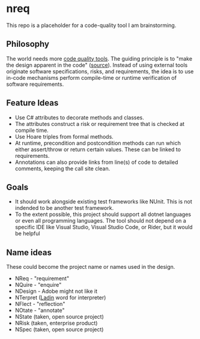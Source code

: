 # nreq

This repo is a placeholder for a code-quality tool I am brainstorming.

## Philosophy

The world needs more [code quality tools](https://www.pathsensitive.com/2021/03/developer-tools-can-be-magic-instead.html). The guiding principle is to "make the design apparent in the code" ([source](https://www.pathsensitive.com/2018/01/the-design-of-software-is-thing-apart.html)). Instead of using external tools  originate software specifications, risks, and requirements, the idea is to use in-code mechanisms perform compile-time or runtime verification of software requirements.

## Feature Ideas

- Use C# attributes to decorate methods and classes.
- The attributes construct a risk or requirement tree that is checked at compile time.
- Use Hoare triples from formal methods. 
- At runtime, precondition and postcondition methods can run which either assert/throw or return certain values. These can be linked to requirements.
- Annotations can also provide links from line(s) of code to detailed comments, keeping the call site clean. 

## Goals

- It should work alongside existing test frameworks like NUnit. This is not indended to be another test framework. 
- To the extent possible, this project should support all dotnet languages or even all programming languages. The tool should not depend on a specific IDE like Visual Studio, Visual Studio Code, or Rider, but it would be helpful

## Name ideas

These could become the project name or names used in the design.

- NReq - "requirement"
- NQuire - "enquire"
- NDesign - Adobe might not like it
- NTerpret ([Ladin](https://en.wiktionary.org/wiki/nterpret) word for interpreter)
- NFlect - "reflection"
- NOtate - "annotate"
- NState (taken, open source project)
- NRisk (taken, enterprise product)
- NSpec (taken, open source project)


